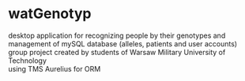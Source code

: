 # watGenotyp
desktop application for recognizing people by their genotypes and management of mySQL database (alleles, patients and user accounts) 
<br>group project created by students of Warsaw Military University of Technology 
<br>using TMS Aurelius for ORM
